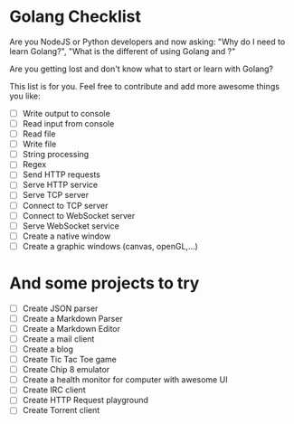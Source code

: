 # Golang Checklist
Are you NodeJS or Python developers and now asking: "Why do I need to learn Golang?", "What is the different of using Golang and <insert your language here>?"

Are you getting lost and don't know what to start or learn with Golang?

This list is for you. Feel free to contribute and add more awesome things you like:

- [ ] Write output to console
- [ ] Read input from console
- [ ] Read file
- [ ] Write file
- [ ] String processing
- [ ] Regex
- [ ] Send HTTP requests
- [ ] Serve HTTP service
- [ ] Serve TCP server
- [ ] Connect to TCP server
- [ ] Connect to WebSocket server
- [ ] Serve WebSocket service
- [ ] Create a native window
- [ ] Create a graphic windows (canvas, openGL,...)

# And some projects to try

- [ ] Create JSON parser
- [ ] Create a Markdown Parser
- [ ] Create a Markdown Editor
- [ ] Create a mail client
- [ ] Create a blog
- [ ] Create Tic Tac Toe game
- [ ] Create Chip 8 emulator
- [ ] Create a health monitor for computer with awesome UI
- [ ] Create IRC client
- [ ] Create HTTP Request playground 
- [ ] Create Torrent client
